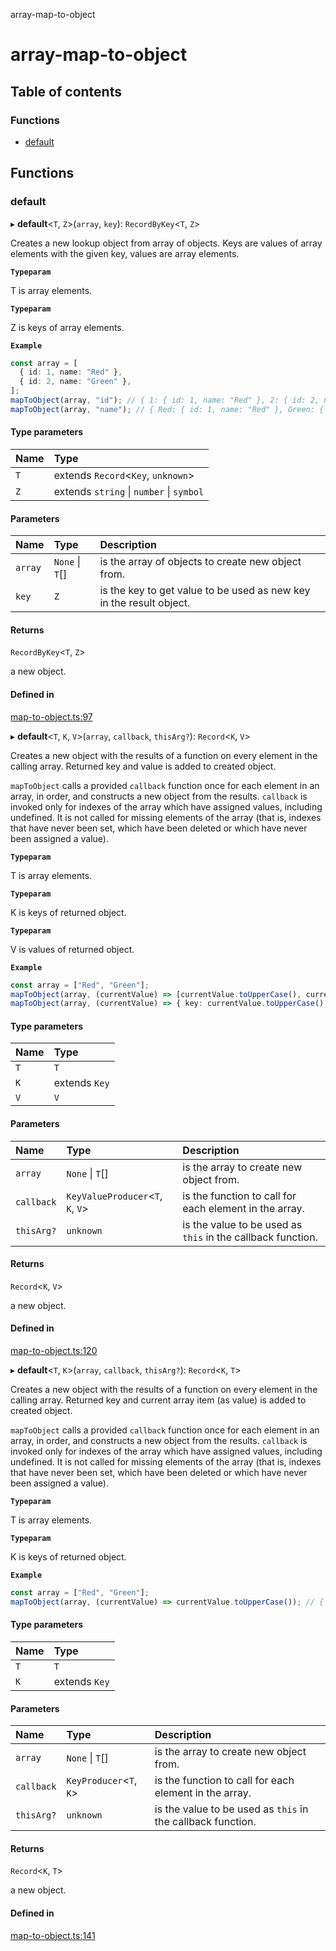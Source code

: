array-map-to-object

# array-map-to-object

## Table of contents

### Functions

- [default](README.md#default)

## Functions

### default

▸ **default**<`T`, `Z`\>(`array`, `key`): `RecordByKey`<`T`, `Z`\>

Creates a new lookup object from array of objects. Keys are values of array elements with the given key, values are array elements.

**`Typeparam`**

T is array elements.

**`Typeparam`**

Z is keys of array elements.

**`Example`**

```ts
const array = [
  { id: 1, name: "Red" },
  { id: 2, name: "Green" },
];
mapToObject(array, "id"); // { 1: { id: 1, name: "Red" }, 2: { id: 2, name: "Green" } }
mapToObject(array, "name"); // { Red: { id: 1, name: "Red" }, Green: { id: 2, name: "Green" } }
```

#### Type parameters

| Name | Type                                     |
| :--- | :--------------------------------------- |
| `T`  | extends `Record`<`Key`, `unknown`\>      |
| `Z`  | extends `string` \| `number` \| `symbol` |

#### Parameters

| Name    | Type            | Description                                                         |
| :------ | :-------------- | :------------------------------------------------------------------ |
| `array` | `None` \| `T`[] | is the array of objects to create new object from.                  |
| `key`   | `Z`             | is the key to get value to be used as new key in the result object. |

#### Returns

`RecordByKey`<`T`, `Z`\>

a new object.

#### Defined in

[map-to-object.ts:97](https://github.com/ozum/array-map-to-object/blob/f393549/src/map-to-object.ts#L97)

▸ **default**<`T`, `K`, `V`\>(`array`, `callback`, `thisArg?`): `Record`<`K`, `V`\>

Creates a new object with the results of a function on every element in the calling array.
Returned key and value is added to created object.

`mapToObject` calls a provided `callback` function once for each element in an array, in order, and constructs a new object from the results.
`callback` is invoked only for indexes of the array which have assigned values, including undefined. It is not called for missing elements
of the array (that is, indexes that have never been set, which have been deleted or which have never been assigned a value).

**`Typeparam`**

T is array elements.

**`Typeparam`**

K is keys of returned object.

**`Typeparam`**

V is values of returned object.

**`Example`**

```ts
const array = ["Red", "Green"];
mapToObject(array, (currentValue) => [currentValue.toUpperCase(), currentValue.toLowerCase()]); // { "RED": "Red", "GREEN": "Green" }
mapToObject(array, (currentValue) => { key: currentValue.toUpperCase(), value: currentValue.toLowerCase() }); // { "RED": "Red", "GREEN": "Green" }
```

#### Type parameters

| Name | Type          |
| :--- | :------------ |
| `T`  | `T`           |
| `K`  | extends `Key` |
| `V`  | `V`           |

#### Parameters

| Name       | Type                               | Description                                                 |
| :--------- | :--------------------------------- | :---------------------------------------------------------- |
| `array`    | `None` \| `T`[]                    | is the array to create new object from.                     |
| `callback` | `KeyValueProducer`<`T`, `K`, `V`\> | is the function to call for each element in the array.      |
| `thisArg?` | `unknown`                          | is the value to be used as `this` in the callback function. |

#### Returns

`Record`<`K`, `V`\>

a new object.

#### Defined in

[map-to-object.ts:120](https://github.com/ozum/array-map-to-object/blob/f393549/src/map-to-object.ts#L120)

▸ **default**<`T`, `K`\>(`array`, `callback`, `thisArg?`): `Record`<`K`, `T`\>

Creates a new object with the results of a function on every element in the calling array.
Returned key and current array item (as value) is added to created object.

`mapToObject` calls a provided `callback` function once for each element in an array, in order, and constructs a new object from the results.
`callback` is invoked only for indexes of the array which have assigned values, including undefined. It is not called for missing elements
of the array (that is, indexes that have never been set, which have been deleted or which have never been assigned a value).

**`Typeparam`**

T is array elements.

**`Typeparam`**

K is keys of returned object.

**`Example`**

```ts
const array = ["Red", "Green"];
mapToObject(array, (currentValue) => currentValue.toUpperCase()); // { "RED": "Red", "GREEN": "Green" }
```

#### Type parameters

| Name | Type          |
| :--- | :------------ |
| `T`  | `T`           |
| `K`  | extends `Key` |

#### Parameters

| Name       | Type                     | Description                                                 |
| :--------- | :----------------------- | :---------------------------------------------------------- |
| `array`    | `None` \| `T`[]          | is the array to create new object from.                     |
| `callback` | `KeyProducer`<`T`, `K`\> | is the function to call for each element in the array.      |
| `thisArg?` | `unknown`                | is the value to be used as `this` in the callback function. |

#### Returns

`Record`<`K`, `T`\>

a new object.

#### Defined in

[map-to-object.ts:141](https://github.com/ozum/array-map-to-object/blob/f393549/src/map-to-object.ts#L141)
